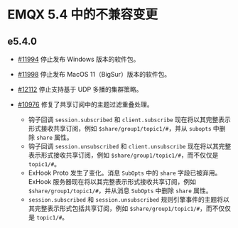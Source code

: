 # EMQX 5.4 中的不兼容变更

## e5.4.0

- [#11994](https://github.com/emqx/emqx/pull/11994) 停止发布 Windows 版本的软件包。

- [#11998](https://github.com/emqx/emqx/pull/11998) 停止发布 MacOS 11（BigSur）版本的软件包。
- [#12112](https://github.com/emqx/emqx/pull/12112) 停止支持基于 UDP 多播的集群策略。
- [#10976](https://github.com/emqx/emqx/pull/10976) 修复了共享订阅中的主题过滤重叠处理。
  - 钩子回调 `session.subscribed` 和 `client.subscribe` 现在将以其完整表示形式接收共享订阅，例如 `$share/group1/topic1/#`，并从 `subopts` 中删除 `share` 属性。
  - 钩子回调 `session.unsubscribed` 和 `client.unsubscribe` 现在将以其完整表示形式接收共享订阅，例如 `$share/group1/topic1/#`，而不仅仅是 `topic1/#`。
  - ExHook Proto 发生了变化。消息 `SubOpts` 中的 `share` 字段已被弃用。 ExHook 服务器现在将以其完整表示形式接收共享订阅，例如 `$share/group1/topic1/#`，并从消息 `SubOpts` 中删除 `share` 属性。
  - `session.subscribed` 和 `session.unsubscribed` 规则引擎事件的主题将以其完整表示形式包括共享订阅，例如 `$share/group1/topic1/#`，而不仅仅是 `topic1/#`。
